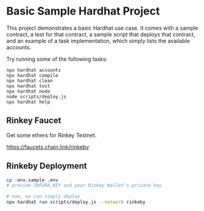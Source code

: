 # Basic Sample Hardhat Project

This project demonstrates a basic Hardhat use case. It comes with a sample contract, a test for that contract, a sample script that deploys that contract, and an example of a task implementation, which simply lists the available accounts.

Try running some of the following tasks:

```shell
npx hardhat accounts
npx hardhat compile
npx hardhat clean
npx hardhat test
npx hardhat node
node scripts/deploy.js
npx hardhat help
```

## Rinkey Faucet

Get some ethers for Rinkey Testnet.

https://faucets.chain.link/rinkeby

## Rinkeby Deployment

```bash
cp .env.sample .env
# provide INFURA_KEY and your Rinkey Wallet's private key

# now, we can simply deploy
npx hardhat run scripts/deploy.js --network rinkeby
```

